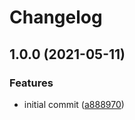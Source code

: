 # Changelog

## 1.0.0 (2021-05-11)


### Features

* initial commit ([a888970](https://www.github.com/jef/conventional-commits-release-action/commit/a8889700a1d4f68ebb75e6e5446772721f13e56d))
